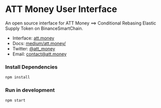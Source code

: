 # ATT Money User Interface

An open source interface for ATT Money ==> Conditional Rebasing Elastic Supply Token on BinanceSmartChain.

- Interface: [att.money](https://att.money/)
- Docs: [medium/att.money/](https://att.money/)
- Twitter: [@att_money](https://twitter.com/att_money)
- Email: [contact@att.money](mailto:xyz@att.money)


### Install Dependencies

```bash
npm install
```

### Run in development

```bash
npm start
```